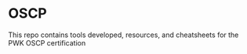 # OSCP
This repo contains tools developed, resources, and cheatsheets for the PWK OSCP certification 
